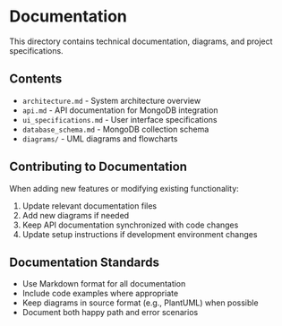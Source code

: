 # Documentation

This directory contains technical documentation, diagrams, and project specifications.

## Contents

- `architecture.md` - System architecture overview
- `api.md` - API documentation for MongoDB integration
- `ui_specifications.md` - User interface specifications
- `database_schema.md` - MongoDB collection schema
- `diagrams/` - UML diagrams and flowcharts

## Contributing to Documentation

When adding new features or modifying existing functionality:

1. Update relevant documentation files
2. Add new diagrams if needed
3. Keep API documentation synchronized with code changes
4. Update setup instructions if development environment changes

## Documentation Standards

- Use Markdown format for all documentation
- Include code examples where appropriate
- Keep diagrams in source format (e.g., PlantUML) when possible
- Document both happy path and error scenarios